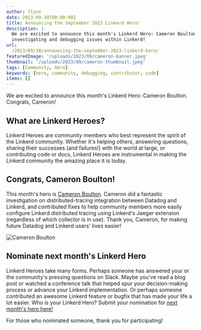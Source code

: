 ```yaml
---
author: flynn
date: 2023-09-30T00:00:00Z
title: Announcing the September 2023 Linkerd Hero!
description: |-
  We are excited to announce this month's Linkerd Hero: Cameron Boulton, for
  investigating and debugging issues within Linkerd!
url:
  /2023/09/30/announcing-the-september-2023-linkerd-hero/
featuredImage: '/uploads/2023/09/cameron-banner.jpeg'
thumbnail: '/uploads/2023/09/cameron-thumbnail.jpeg'
tags: [Community, Hero]
keywords: [hero, community, debugging, contributor, code]
items: []
---
```


We are excited to announce this month's Linkerd Hero: Cameron Boulton. Congrats,
Cameron!

## What are Linkerd Heroes?

Linkerd Heroes are community members who best represent the spirit of the
Linkerd community. Whether it's helping others, answering questions, sharing
their successes (and failures!) with the world at large, or contributing code
or docs, Linkerd Heroes are instrumental in making the Linkerd community the
amazing place it is today.

## Congrats, Cameron Boulton!

This month's hero is [Cameron
Boulton](https://www.linkedin.com/in/cameronboulton/). Cameron did a fantastic
investigation on distributed-tracing integration between Datadog and Linkerd,
and contributed fixes to help community members more easily configure Linkerd
distributed tracing using Linkerd's Jaeger extension (regardless of which
collector is in use). Thank you, Cameron, for making future Datadog and
Linkerd users' lives easier!

![Cameron Boulton](/uploads/2023/09/cameron-banner.jpeg)

## Nominate next month's Linkerd Hero

Linkerd Heroes take many forms. Perhaps someone has answered your or the
community's pressing questions on Slack. Maybe you've read a blog post or
watched a conference talk that helped spur your decision-making process or
advance your Linkerd implementation. Or perhaps someone contributed an awesome
Linkerd feature or bugfix that has made your life a lot easier. Who is your
Linkerd Hero? Submit your nomination for [next month's hero
here!](https://docs.google.com/forms/d/e/1FAIpQLSfNv--UnbbZSzW7J3SbREIMI-HaooyX9im8yLIGB7M_LKT_Fw/viewform?usp=sf_link)

For those who nominated someone, thank you for participating!
